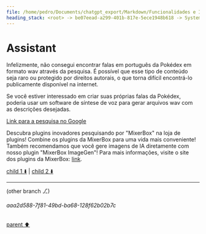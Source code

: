 ```yaml
---
file: /home/pedro/Documents/chatgpt_export/Markdown/Funcionalidades e Identificação da Pokédex.md
heading_stack: <root> -> be07eead-a299-401b-817e-5ece1948b618 -> System -> 3af9a3e3-5be0-40dc-aaeb-a24a754271bf -> System -> aaa28490-55a2-4fc0-8826-683366892eb2 -> User -> bd43909a-f565-4e70-b778-e96174dd6982 -> Assistant -> Funcionalidades: -> Mecanismo de Identificação: -> aaa2c298-f4e9-4ac3-a04e-44c2f320cc9a -> User -> 090efd9a-f2b6-4db4-a1f7-1e74dc2d72ba -> Assistant -> aaa2f00e-ad4c-4076-a723-4c7561d4108c -> User -> 91179d66-18f9-46ae-8350-b1d7b4397c9d -> Assistant -> 100b0856-fbca-4c1e-8ac1-1e9a7218f905 -> Tool -> 18476e9f-4f12-48fe-9476-73abfea77343 -> Assistant
---
```

# Assistant

Infelizmente, não consegui encontrar falas em português da Pokédex em formato wav através da pesquisa. É possível que esse tipo de conteúdo seja raro ou protegido por direitos autorais, o que torna difícil encontrá-lo publicamente disponível na internet.

Se você estiver interessado em criar suas próprias falas da Pokédex, poderia usar um software de síntese de voz para gerar arquivos wav com as descrições desejadas.

[Link para a pesquisa no Google](https://www.google.com/search?q=falas%20em%20portugu%C3%AAs%20da%20Pok%C3%A9dex%20em%20formato%20wav)

Descubra plugins inovadores pesquisando por "MixerBox" na loja de plugins! Combine os plugins da MixerBox para uma vida mais conveniente! Também recomendamos que você gere imagens de IA diretamente com nosso plugin "MixerBox ImageGen"! Para mais informações, visite o site dos plugins da MixerBox: [link](https://www.mixerbox.com/chatgpt-plugins?utm_source=chatgpt_us&utm_medium=chatgptresponse_us&utm_campaign=crosspromotion_us_20230818).

[child 1 ⬇️](#aaa2d588-7f81-49bd-ba68-128f62b02b7c) | [child 2 ⬇️](#aaa2867a-b4b1-449c-bfc0-edeabc054ed8)

---

(other branch ⎇)
###### aaa2d588-7f81-49bd-ba68-128f62b02b7c
[parent ⬆️](#18476e9f-4f12-48fe-9476-73abfea77343)
